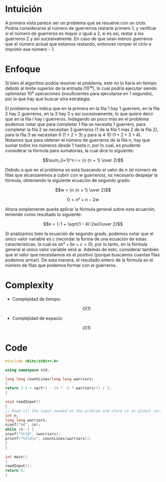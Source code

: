 # Intuición
<!-- Describe your first thoughts on how to solve this problem. -->
A primera vista parece ser un problema que se resuelve con un ciclo. Podría considerarse al número de guerrerros restarle primero 1, y verificar si el número de guerreros es mayor o igual a 2, si es así, restar a los guerreros 2 y así sucesivamente. En caso de que sean menos guerreros que el número actual que estamos restando, entonces romper el ciclo e imprimir ese número - 1.

# Enfoque
<!-- Describe your approach to solving the problem. -->
Si bien el algoritmo podría resolver el problema, este no lo haría en tiempo debido al límite superior de la entrada ($10¹⁸$), lo cual podría ejecutar siendo optimistas $10⁹$ operaciones (insuficientes para ejecutarse en 1 segundo), por lo que hay que buscar otra estrategia.

El problema nos indica que en la primera en la fila 1 hay 1 guerrero, en la fila 2 hay 2 guerreros, en la 3 hay 3 y así sucesivamente, lo que quiere decir que en la fila i hay i guerreros. Indagando un poco más en el problema podemos notar que para completar 1 fila se necesita 1 guerrero, para completar la fila 2 se necesitan 3 guerreros (1 de la fila 1 más 2 de la fila 2), para la fila 3 se necesitan 6 ($1 + 2 + 3$) y para la 4 10 ($1 + 2 + 3 + 4$). Notamos que para obtener el número de guerreros de la fila $n$, hay que sumar todos los números desde 1 hasta $n$, por lo cual, es prudente considerar la fórmula para sumatorias, la cual dice lo siguiente:

$$\sum_{i=1}^n i = {n (n + 1) \over 2}$$

Debido a que en el problema se está buscando el valor de $n$ (el número de filas que alcanzaremos a cubrir con $w$ guerreros), es necesario despejar la fórmula, obteniendo la siguiente ecuación de segundo grado:

$$w = {n (n + 1) \over 2}$$

$$0 = n² + n - 2w$$

Ahora simplemente queda aplicar la fórmula general sobre esta ecuación, teniendo como resultado lo siguiente:

$$n = {-1 + \sqrt{1 - 4(-2w)}\over 2}$$

Si analizamos bien la ecuación de segundo grado, podemos notar que el único valor variable es $c$ (recordar la forma de una ecuación de estas características, la cual es $ax² + bx +c = 0$), por lo tanto, en la fórmula general el único valor variable será $w$. Además de esto, considerar también que el valor que necesitamos es el positivo (porque buscamos cuantas filas podemos armar). De esta manera, el resultado entero de la fórmula es el número de filas que podemos formar con $w$ guerreros.

# Complexity
- Complejidad de tiempo:
    <!-- Add your time complexity here, e.g. $$O(n)$$ -->
    $$O(1)$$

- Complejidad de espacio:
    <!-- Add your space complexity here, e.g. $$O(n)$$ -->
    $$O(1)$$

# Code
```cpp
#include <bits/stdc++.h>

using namespace std;

long long countLines(long long warriors)
{
return (-1 + sqrt(1 - (4 * -2 * warriors))) / 2;
}

void readInput()
{
// Read all the input needed on the problem and store it on global variables (or pass to another function)
int n;
long long warriors;
scanf("%d", &n);
while (n--) {
scanf("%lld", &warriors);
printf("%lld\n", countLines(warriors));
}
}

int main()
{
readInput();
return 0;
}
```
